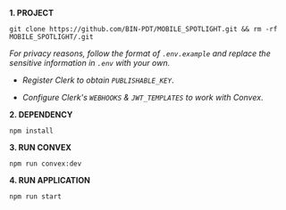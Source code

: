 **1. PROJECT**

```
git clone https://github.com/BIN-PDT/MOBILE_SPOTLIGHT.git && rm -rf MOBILE_SPOTLIGHT/.git
```

_For privacy reasons, follow the format of `.env.example` and replace the sensitive information in `.env` with your own._

- _Register Clerk to obtain `PUBLISHABLE_KEY`_.

- _Configure Clerk's `WEBHOOKS` & `JWT_TEMPLATES` to work with Convex_.

**2. DEPENDENCY**

```
npm install
```

**3. RUN CONVEX**

```
npm run convex:dev
```

**4. RUN APPLICATION**

```
npm run start
```

